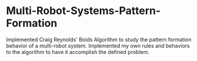 # Multi-Robot-Systems-Pattern-Formation
Implemented Craig Reynolds' Boids Algorithm to study the pattern formation behavior of a multi-robot system. Implemented my own rules and behaviors to the algorithm to have it accomplish the defined problem.
